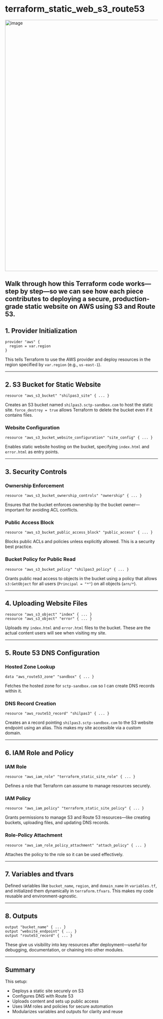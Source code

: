 # terraform_static_web_s3_route53

<img width="1061" height="827" alt="image" src="https://github.com/user-attachments/assets/22c7d862-aaf8-4fd9-9ba7-434a98d23b1c" />

Walk through how this Terraform code works—step by step—so we can see how each piece contributes to deploying a secure, production-grade static website on AWS using S3 and Route 53.
------

## 1. **Provider Initialization**

```hcl
provider "aws" {
  region = var.region
}
```

This tells Terraform to use the AWS provider and deploy resources in the region specified by `var.region` (e.g., `us-east-1`).

---

## 2. **S3 Bucket for Static Website**

```hcl
resource "aws_s3_bucket" "shilpas3_site" { ... }
```

Creates an S3 bucket named `shilpas3.sctp-sandbox.com` to host the static site. `force_destroy = true` allows Terraform to delete the bucket even if it contains files.

### Website Configuration

```hcl
resource "aws_s3_bucket_website_configuration" "site_config" { ... }
```

Enables static website hosting on the bucket, specifying `index.html` and `error.html` as entry points.

---

## 3. **Security Controls**

### Ownership Enforcement

```hcl
resource "aws_s3_bucket_ownership_controls" "ownership" { ... }
```

Ensures that the bucket enforces ownership by the bucket owner—important for avoiding ACL conflicts.

### Public Access Block

```hcl
resource "aws_s3_bucket_public_access_block" "public_access" { ... }
```

Blocks public ACLs and policies unless explicitly allowed. This is a security best practice.

### Bucket Policy for Public Read

```hcl
resource "aws_s3_bucket_policy" "shilpas3_policy" { ... }
```

Grants public read access to objects in the bucket using a policy that allows `s3:GetObject` for all users (`Principal = "*"`) on all objects (`arn/*`).

---

## 4. **Uploading Website Files**

```hcl
resource "aws_s3_object" "index" { ... }
resource "aws_s3_object" "error" { ... }
```

Uploads my `index.html` and `error.html` files to the bucket. These are the actual content users will see when visiting my site.

---

## 5. **Route 53 DNS Configuration**

### Hosted Zone Lookup

```hcl
data "aws_route53_zone" "sandbox" { ... }
```

Fetches the hosted zone for `sctp-sandbox.com` so I can create DNS records within it.

### DNS Record Creation

```hcl
resource "aws_route53_record" "shilpas3" { ... }
```

Creates an `A` record pointing `shilpas3.sctp-sandbox.com` to the S3 website endpoint using an alias. This makes my site accessible via a custom domain.

---

## 6. **IAM Role and Policy**

### IAM Role

```hcl
resource "aws_iam_role" "terraform_static_site_role" { ... }
```

Defines a role that Terraform can assume to manage resources securely.

### IAM Policy

```hcl
resource "aws_iam_policy" "terraform_static_site_policy" { ... }
```

Grants permissions to manage S3 and Route 53 resources—like creating buckets, uploading files, and updating DNS records.

### Role-Policy Attachment

```hcl
resource "aws_iam_role_policy_attachment" "attach_policy" { ... }
```

Attaches the policy to the role so it can be used effectively.

---

## 7. **Variables and tfvars**

Defined variables like `bucket_name`, `region`, and `domain_name` in `variables.tf`, and initialized them dynamically in `terraform.tfvars`. This makes my code reusable and environment-agnostic.

---

## 8. **Outputs**

```hcl
output "bucket_name" { ... }
output "website_endpoint" { ... }
output "route53_record" { ... }
```

These give us visibility into key resources after deployment—useful for debugging, documentation, or chaining into other modules.

---

## Summary

This setup:

- Deploys a static site securely on S3
- Configures DNS with Route 53
- Uploads content and sets up public access
- Uses IAM roles and policies for secure automation
- Modularizes variables and outputs for clarity and reuse
